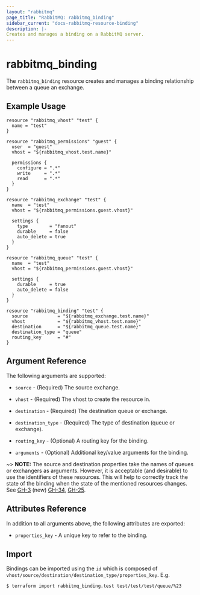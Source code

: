 ```yaml
---
layout: "rabbitmq"
page_title: "RabbitMQ: rabbitmq_binding"
sidebar_current: "docs-rabbitmq-resource-binding"
description: |-
Creates and manages a binding on a RabbitMQ server.
---
```


# rabbitmq\_binding

The ``rabbitmq_binding`` resource creates and manages a binding relationship
between a queue an exchange.

## Example Usage

```hcl
resource "rabbitmq_vhost" "test" {
  name = "test"
}

resource "rabbitmq_permissions" "guest" {
  user  = "guest"
  vhost = "${rabbitmq_vhost.test.name}"

  permissions {
    configure = ".*"
    write     = ".*"
    read      = ".*"
  }
}

resource "rabbitmq_exchange" "test" {
  name  = "test"
  vhost = "${rabbitmq_permissions.guest.vhost}"

  settings {
    type        = "fanout"
    durable     = false
    auto_delete = true
  }
}

resource "rabbitmq_queue" "test" {
  name  = "test"
  vhost = "${rabbitmq_permissions.guest.vhost}"

  settings {
    durable     = true
    auto_delete = false
  }
}

resource "rabbitmq_binding" "test" {
  source           = "${rabbitmq_exchange.test.name}"
  vhost            = "${rabbitmq_vhost.test.name}"
  destination      = "${rabbitmq_queue.test.name}"
  destination_type = "queue"
  routing_key      = "#"
}
```

## Argument Reference

The following arguments are supported:

* `source` - (Required) The source exchange.

* `vhost` - (Required) The vhost to create the resource in.

* `destination` - (Required) The destination queue or exchange.

* `destination_type` - (Required) The type of destination (queue or exchange).

* `routing_key` - (Optional) A routing key for the binding.

* `arguments` - (Optional) Additional key/value arguments for the binding.

~> **NOTE:** The source and destination properties take the names of queues or exchangers as arguments. However, it is
acceptable (and desirable) to use the identifiers of these resources. This will help to correctly track the state of the
binding when the state of the mentioned resources changes. See [GH-3][GH-3] (new) [GH-34][GH-34], [GH-25][GH-25].

## Attributes Reference

In addition to all arguments above, the following attributes are exported:

* `properties_key` - A unique key to refer to the binding.

## Import

Bindings can be imported using the `id` which is composed of
`vhost/source/destination/destination_type/properties_key`. E.g.

```
$ terraform import rabbitmq_binding.test test/test/test/queue/%23
```

[GH-3]: https://github.com/0UserName/terraform-provider-rabbitmq/issues/3

[GH-34]: https://github.com/cyrilgdn/terraform-provider-rabbitmq/issues/34

[GH-25]: https://github.com/cyrilgdn/terraform-provider-rabbitmq/issues/25